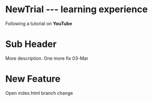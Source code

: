 # NewTrial --- learning experience
Following a tutorial on **YouTube**

# Sub Header
More description.
One more fix 03-Mar

# New Feature
Open index.html
branch change